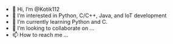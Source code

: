 - 👋 Hi, I’m @Kotik112
- 👀 I’m interested in Python, C/C++, Java, and IoT development
- 🌱 I’m currently learning Python and C.
- 💞️ I’m looking to collaborate on ...
- 📫 How to reach me ...

<!---
Kotik112/Kotik112 is a ✨ special ✨ repository because its `README.md` (this file) appears on your GitHub profile.
You can click the Preview link to take a look at your changes.
--->
